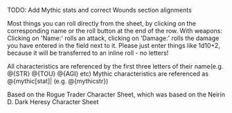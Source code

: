 TODO: Add Mythic stats and correct Wounds section alignments

Most things you can roll directly from the sheet, by clicking on the corresponding name or the roll button at the end of the row. With weapons: Clicking on 'Name:' rolls an attack, clicking on 'Damage:' rolls the damage you have entered in the field next to it. Please just enter things like 1d10+2, because it will be transferred to an inline roll - no letters!

All characteristics are referenced by the first three letters of their name(e.g. @{STR} @{TOU} @{AGI} etc)
Mythic characteristics are referenced as @{mythic[stat]| (e.g. @{mythicstr})

Based on the Rogue Trader Character Sheet, which was based on the Neirin D. Dark Heresy Character Sheet